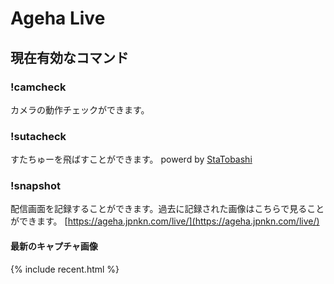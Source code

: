 # Ageha Live


## 現在有効なコマンド

### !camcheck
カメラの動作チェックができます。

### !sutacheck
すたちゅーを飛ばすことができます。
powerd by [StaTobashi](https://github.com/rgx6/StaTobashi/)

### !snapshot
配信画面を記録することができます。過去に記録された画像はこちらで見ることができます。
[https://ageha.jpnkn.com/live/](https://ageha.jpnkn.com/live/)

#### 最新のキャプチャ画像
{% include recent.html %}
